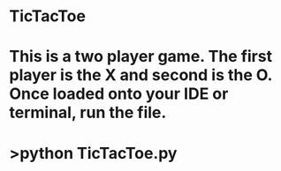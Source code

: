 # TicTacToe

# This is a two player game. The first player is the X and second is the O. Once loaded onto your IDE or terminal, run the file.
# >python TicTacToe.py
